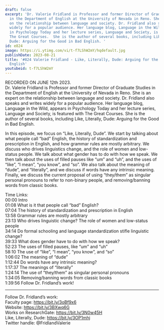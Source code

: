 ```yaml
---
draft: false
excerpt: 'Dr. Valerie Fridland is Professor and former Director of Graduate Studies
  in the Department of English at the University of Nevada in Reno. She is an expert
  on the relationship between language and society. Dr. Fridland also speaks and writes
  widely for a popular audience. Her language blog, Language in the Wild, appears
  in Psychology Today and her lecture series, Language and Society, is featured with
  The Great Courses.  She is the author of several books, including Like, Literally,
  Dude: Arguing for the Good in Bad English. '
id: e824
image: https://i.ytimg.com/vi/t-f7LShW2mY/hqdefault.jpg
publishDate: 2023-08-21
title: '#824 Valerie Fridland - Like, Literally, Dude: Arguing for the Good in Bad
  English'
youtubeid: t-f7LShW2mY
---
```

RECORDED ON JUNE 12th 2023.  
Dr. Valerie Fridland is Professor and former Director of Graduate Studies in the Department of English at the University of Nevada in Reno. She is an expert on the relationship between language and society. Dr. Fridland also speaks and writes widely for a popular audience. Her language blog, Language in the Wild, appears in Psychology Today and her lecture series, Language and Society, is featured with The Great Courses.  She is the author of several books, including Like, Literally, Dude: Arguing for the Good in Bad English. 

In this episode, we focus on “Like, Literally, Dude”. We start by talking about what people call “bad” English, the history of standardization and prescription in English, and how grammar rules are mostly arbitrary. We discuss who drives linguistics change, and the role of women and low-status people. We talk about what gender has to do with how we speak. We then talk about the uses of filled pauses like “um” and “uh”, and the uses of “like”, “I mean”, “you know”, and “so”. We also talk about the meaning of “dude”, and “literally”, and we discuss if words have any intrinsic meaning. Finally, we discuss the current proposal of using “they/them” as singular personal pronouns to refer to non-binary people, and removing/banning words from classic books.

Time Links:  
00:00 Intro  
01:08  What is it that people call “bad” English?  
07:04  The history of standardization and prescription in English  
13:58  Grammar rules are mostly arbitrary  
23:13  Who drives linguistic change? The role of women and low-status people  
34:14  Do formal schooling and language standardization stifle linguistic change?  
39:33  What does gender have to do with how we speak?  
52:23  The uses of filled pauses, like “um” and “uh”  
58:10  The use of “like”, “I mean”, “you know”, and “so”  
1:06:02  The meaning of “dude”  
1:12:44  Do words have any intrinsic meaning?  
1:17:37  The meanings of “literally”  
1:24:14  The use of “they/them” as singular personal pronouns  
1:34:05  Removing/banning words from classic books  
1:39:56  Follow Dr. Fridland’s work!

---

Follow Dr. Fridland’s work:  
Faculty page: https://bit.ly/3oBf9x6  
Website: https://bit.ly/3BXwq6G  
Works on ResearchGate: https://bit.ly/3N0w45H  
Like, Literally, Dude: https://bit.ly/3OP1mhj  
Twitter handle: @FridlandValerie
